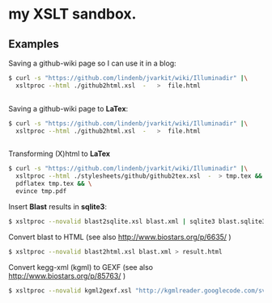 # my XSLT sandbox.


## Examples

Saving a github-wiki page so I can use it in a blog:

```bash
$ curl -s "https://github.com/lindenb/jvarkit/wiki/Illuminadir" |\
  xsltproc --html ./github2html.xsl  -   >  file.html
  
```

Saving a github-wiki page to **LaTex**:

```bash
$ curl -s "https://github.com/lindenb/jvarkit/wiki/Illuminadir" |\
  xsltproc --html ./github2html.xsl  -   >  file.html
  
```


Transforming (X)html to **LaTex**

```bash
$ curl -s "https://github.com/lindenb/jvarkit/wiki/Illuminadir" |\
  xsltproc --html ./stylesheets/github/github2tex.xsl  -  > tmp.tex && \
  pdflatex tmp.tex && \
  evince tmp.pdf
```

Insert **Blast** results in **sqlite3**:
```bash
$ xsltproc --novalid blast2sqlite.xsl blast.xml | sqlite3 blast.sqlite3
```

Convert blast to HTML (see also http://www.biostars.org/p/6635/ )

```bash
$ xsltproc --novalid blast2html.xsl blast.xml > result.html
```


Convert kegg-xml (kgml) to GEXF (see also http://www.biostars.org/p/85763/ )

```bash
$ xsltproc --novalid kgml2gexf.xsl "http://kgmlreader.googlecode.com/svn/trunk/KGMLReader/testData/kgml/non-metabolic/organisms/hsa/hsa04060.xml" > result.gexf
```

